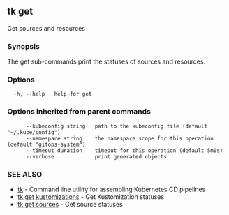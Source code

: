 ## tk get

Get sources and resources

### Synopsis

The get sub-commands print the statuses of sources and resources.

### Options

```
  -h, --help   help for get
```

### Options inherited from parent commands

```
      --kubeconfig string   path to the kubeconfig file (default "~/.kube/config")
      --namespace string    the namespace scope for this operation (default "gitops-system")
      --timeout duration    timeout for this operation (default 5m0s)
      --verbose             print generated objects
```

### SEE ALSO

* [tk](tk.md)	 - Command line utility for assembling Kubernetes CD pipelines
* [tk get kustomizations](tk_get_kustomizations.md)	 - Get Kustomization statuses
* [tk get sources](tk_get_sources.md)	 - Get source statuses

